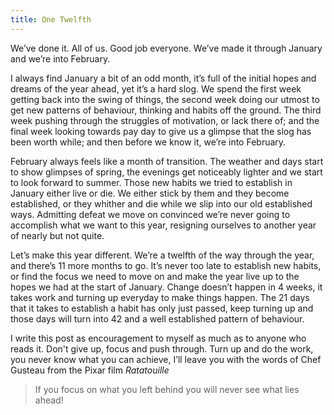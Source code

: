 ```yaml
---
title: One Twelfth
---
```

We’ve done it. All of us. Good job everyone. We’ve made it through January and we’re into February.

I always find January a bit of an odd month, it’s full of the initial hopes and dreams of the year ahead, yet it’s a hard slog. We spend the first week getting back into the swing of things, the second week doing our utmost to get new patterns of behaviour, thinking and habits off the ground. The third week pushing through the struggles of motivation, or lack there of; and the final week looking towards pay day to give us a glimpse that the slog has been worth while; and then before we know it, we’re into February.

February always feels like a month of transition. The weather and days start to show glimpses of spring, the evenings get noticeably lighter and we start to look forward to summer. Those new habits we tried to establish in January either live or die. We either stick by them and they become established, or they whither and die while we slip into our old established ways. Admitting defeat we move on convinced we’re never going to accomplish what we want to this year, resigning ourselves to another year of nearly but not quite.

Let’s make this year different. We’re a twelfth of the way through the year, and there’s 11 more months to go. It’s never too late to establish new habits, or find the focus we need to move on and make the year live up to the hopes we had at the start of January. Change doesn’t happen in 4 weeks, it takes work and turning up everyday to make things happen. The 21 days that it takes to establish a habit has only just passed, keep turning up and those days will turn into 42 and a well established pattern of behaviour.

I write this post as encouragement to myself as much as to anyone who reads it. Don't give up, focus and push through. Turn up and do the work, you never know what you can achieve, I’ll leave you with the words of Chef Gusteau from the Pixar film _Ratatouille_
> If you focus on what you left behind you will never see what lies ahead!
